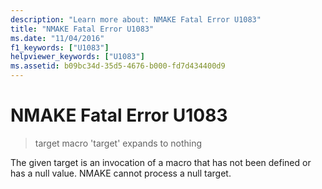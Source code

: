 ```yaml
---
description: "Learn more about: NMAKE Fatal Error U1083"
title: "NMAKE Fatal Error U1083"
ms.date: "11/04/2016"
f1_keywords: ["U1083"]
helpviewer_keywords: ["U1083"]
ms.assetid: b09bc34d-35d5-4676-b000-fd7d434400d9
---
```

# NMAKE Fatal Error U1083

> target macro 'target' expands to nothing

The given target is an invocation of a macro that has not been defined or has a null value. NMAKE cannot process a null target.

